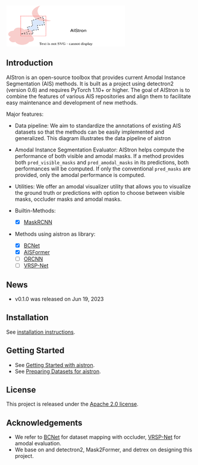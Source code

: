 <img src="./assets/aistron_logo.svg" width = "320" height = "110" alt="logo" />

## Introduction

AIStron is an open-source toolbox that provides current Amodal Instance Segmentation (AIS) methods. It is built as a project using detectron2 (version 0.6) and requires PyTorch 1.10+ or higher. The goal of AIStron is to combine the features of various AIS repositories and align them to facilitate easy maintenance and development of new methods.

Major features:
- Data pipeline: We aim to standardize the annotations of existing AIS datasets 
so that the methods can be easily implemented and generalized. This diagram illustrates the data pipeline of aistron

- Amodal Instance Segmentation Evaluator: AIStron helps compute the performance of both visible and amodal masks. 
If a method provides both `pred_visible_masks` and `pred_amodal_masks` in its predictions,
both performances will be computed. If only the conventional `pred_masks` are provided, 
only the amodal performance is computed.

- Utilities: We offer an amodal visualizer utility that allows you to visualize the ground truth or predictions with
option to choose between visible masks, occluder masks and amodal masks. 

- Builtin-Methods:
    - [x] [MaskRCNN](./aistron/modeling/meta_arch/amodal_rcnn.py)

- Methods using aistron as library:
    - [x] [BCNet](./projects/BCNet/)
    - [x] [AISFormer](./projects/AISFormer/)
    - [ ] [ORCNN](./projects/ORCNN/)
    - [ ] [VRSP-Net](./projects/VRSP-Net/)

## News
- v0.1.0 was released on Jun 19, 2023

## Installation
See [installation instructions](docs/INSTALL.md).

## Getting Started
- See [Getting Started with aistron](docs/GETTING_STARTED.md).
- See [Preparing Datasets for aistron](datasets/README.md).

## License
This project is released under the [Apache 2.0 license](./LICENSE).

## Acknowledgements
- We refer to [BCNet](https://github.com/lkeab/BCNet) for dataset mapping with occluder,
[VRSP-Net](https://github.com/YutingXiao/Amodal-Segmentation-Based-on-Visible-Region-Segmentation-and-Shape-Prior) for amodal evaluation.
- We base on and detectron2, Mask2Former, and detrex on designing this project.
